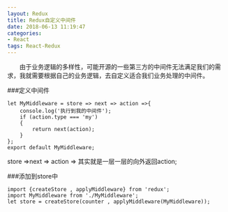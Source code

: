 ```yaml
---
layout: Redux
title: Redux自定义中间件
date: 2018-06-13 11:19:47
categories: 
- React
tags: React-Redux
---
```


  由于业务逻辑的多样性，可能开源的一些第三方的中间件无法满足我们的需求，我就需要根据自己的业务逻辑，去自定义适合我们业务处理的中间件。<!--more-->

###定义中间件


```
let MyMiddleware = store => next => action =>{
    console.log('执行到我的中间件');
    if (action.type === 'my')
    {
        return next(action);
    }
};
export default MyMiddleware;
```


store =>next => action => 其实就是一层一层的向外返回action;


###添加到store中


```
import {createStore , applyMiddleware} from 'redux';
import MyMiddleware from './MyMiddleware';
let store = createStore(counter , applyMiddleware(MyMiddleware));
```